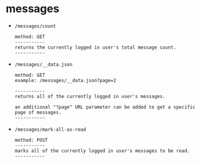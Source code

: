 # messages

- `/messages/count`
	```
	method: GET
	-----------
	returns the currently logged in user's total message count.
	-----------
	```

- `/messages/__data.json`
	```
	method: GET
	example: /messages/__data.json?page=2
	
	-----------
	returns all of the currently logged in user's messages.

	an additional "?page" URL parameter can be added to get a specific page of messages.
	-----------
	```

- `/messages/mark-all-as-read`
	```
	method: POST
	-----------
	marks all of the currently logged in user's messages to be read.
	-----------
	```